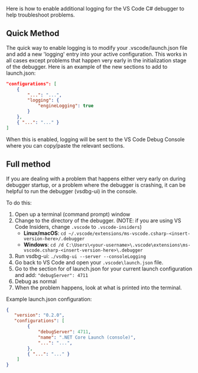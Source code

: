 Here is how to enable additional logging for the VS Code C# debugger to help troubleshoot problems.

## Quick Method
The quick way to enable logging is to modify your .vscode/launch.json file and add a new 'logging' entry into your active configuration. This works in all cases except problems that happen very early in the initialization stage of the debugger. Here is an example of the new sections to add to launch.json:

```json
"configurations": [
    {
        "...": "...",
        "logging": {
            "engineLogging": true
        }
    },
    { "...": "..." }
]
```

When this is enabled, logging will be sent to the VS Code Debug Console where you can copy/paste the relevant sections.

## Full method
If you are dealing with a problem that happens either very early on during debugger startup, or a problem where the debugger is crashing, it can be helpful to run the debugger (vsdbg-ui) in the console.

To do this:

1. Open up a terminal (command prompt) window
2. Change to the directory of the debugger. (NOTE: if you are using VS Code Insiders, change `.vscode` to `.vscode-insiders`)
    * **Linux/macOS**: `cd ~/.vscode/extensions/ms-vscode.csharp-<insert-version-here>/.debugger`
    * **Windows**: `cd /d C:\Users\<your-username>\.vscode\extensions\ms-vscode.csharp-<insert-version-here>\.debugger`
3. Run vsdbg-ui: `./vsdbg-ui --server --consoleLogging`
4. Go back to VS Code and open your `.vscode\launch.json` file.
5. Go to the section for of launch.json for your current launch configuration and add: `"debugServer": 4711`
6. Debug as normal
7. When the problem happens, look at what is printed into the terminal.

Example launch.json configuration:

```json
{
   "version": "0.2.0",
   "configurations": [
        {
            "debugServer": 4711,
            "name": ".NET Core Launch (console)",
            "...": "...",
        },
        { "...": "..." }
    ]
}
```
